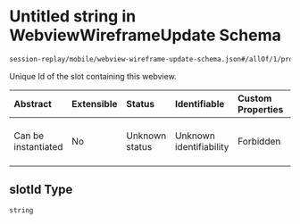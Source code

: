 # Untitled string in WebviewWireframeUpdate Schema

```txt
session-replay/mobile/webview-wireframe-update-schema.json#/allOf/1/properties/slotId
```

Unique Id of the slot containing this webview.

| Abstract            | Extensible | Status         | Identifiable            | Custom Properties | Additional Properties | Access Restrictions | Defined In                                                                                                                         |
| :------------------ | :--------- | :------------- | :---------------------- | :---------------- | :-------------------- | :------------------ | :--------------------------------------------------------------------------------------------------------------------------------- |
| Can be instantiated | No         | Unknown status | Unknown identifiability | Forbidden         | Allowed               | Read only           | [webview-wireframe-update-schema.json\*](../out/session-replay/mobile/webview-wireframe-update-schema.json "open original schema") |

## slotId Type

`string`
